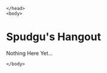 <!DOCTYPE html>
<html>
    <head>

    </head>
    <body>

  <h1>Spudgu's Hangout</h1>
    <p>Nothing Here Yet...</p>

    </body>
</html>
